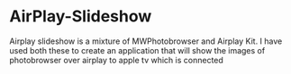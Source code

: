 AirPlay-Slideshow
=================

Airplay slideshow is a mixture of MWPhotobrowser and Airplay Kit. I have used both these to create an application that will show the images of photobrowser over airplay to apple tv which is connected